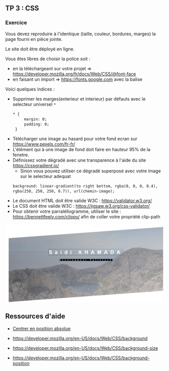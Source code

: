 ## TP 3 : CSS
### Exercice 
Vous devez reproduire à l'identique (taille, couleur, bordures, marges) la page fourni en pièce jointe. 

Le site doit être déployé en ligne.

Vous êtes libres de choisir la police soit : 
 * en la téléchargeant sur votre projet => https://developer.mozilla.org/fr/docs/Web/CSS/@font-face
 * en faisant un import => https://fonts.google.com avec la balise <link>
 
Voici quelques indices : 
- Supprimer les marges(exterieur et interieur) par défauts avec le selecteur universel `*` 
    ``` 
    * {
         margin: 0;
         padding: 0;
     } 
    ```
- Télécharger une image au hasard pour votre fond ecran sur https://www.pexels.com/fr-fr/
- L'élément qui à une image de fond doit faire en hauteur 95% de la fenetre. 
- Définissez votre dégradé avec une transparence à l'aide du site https://cssgradient.io/ 
    - Sinon vous pouvez utiliser ce dégradé superposé avec votre image sur le selecteur adequat
    ``` 
    background: linear-gradient(to right bottom, rgba(0, 0, 0, 0.4), rgba(250, 250, 250, 0.7)), url(chemin-image);
    ```` 
- Le document HTML doit être valide W3C : https://validator.w3.org/
- Le CSS doit être valide W3C : https://jigsaw.w3.org/css-validator/
- Pour obtenir votre parraléllogramme, utiliser le site : https://bennettfeely.com/clippy/ afin de coller votre propriété clip-path

![Example](images/demo.jpg)

## Ressources d'aide
- [Centrer en position absolue](https://youtu.be/2JMx1cs2ir4)

- https://developer.mozilla.org/en-US/docs/Web/CSS/background

- https://developer.mozilla.org/en-US/docs/Web/CSS/background-size

- https://developer.mozilla.org/en-US/docs/Web/CSS/background-position

